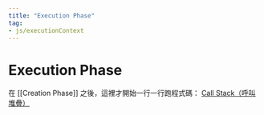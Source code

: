 ```yaml
---
title: "Execution Phase"
tag: 
- js/executionContext
---
```

# Execution Phase
在 [[Creation Phase]] 之後，這裡才開始一行一行跑程式碼： [Call Stack（呼叫堆疊）](Call%20Stack（呼叫堆疊）.md)

